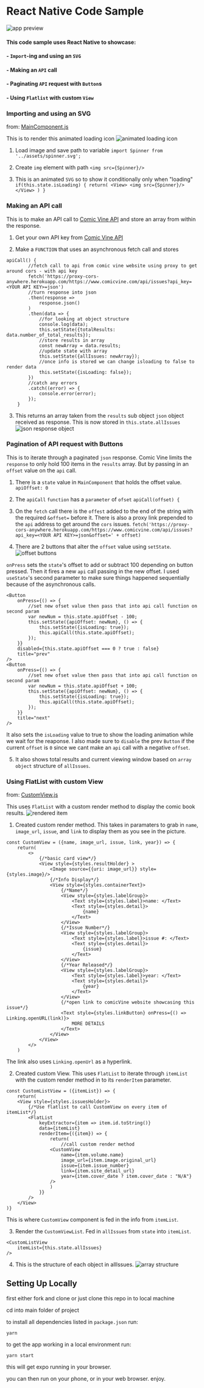 # React Native Code Sample
![app preview](https://github.com/Jalcantara88/react-native-code-sample/blob/main/assets/readme/appPreview.PNG)

#### This code sample uses React Native to showcase:
####     - `Import`-ing and using an `SVG`
####     - Making an `API` call
####     - Paginating `API` request with `Button`s
####     - Using `Flatlist` with custom `View`


### Importing and using an SVG
from: [MainComponent.js](components/MainComponent.js)

This is to render this animated loading icon
![animated loading icon](https://github.com/Jalcantara88/react-native-code-sample/blob/main/assets/readme/spinner.PNG)

1. Load image and save path to variable
`import Spinner from '../assets/spinner.svg';`

2. Create `img` element with path
`<img src={Spinner}/>`

3. This is an animated `SVG` so to show it conditionally only when "loading"
`
if(this.state.isLoading) {
    return(
        <View>
            <img src={Spinner}/>
        </View>
    )
}
`


### Making an API call

This is to make an API call to [Comic Vine API](https://comicvine.gamespot.com/api/) and store an array from within the response. 

1. Get your own API key from [Comic Vine API](https://comicvine.gamespot.com/api/)

2. Make a `FUNCTION` that uses an asynchronous fetch call and stores
```
apiCall() {
        //fetch call to api from comic vine website using proxy to get around cors - with api key
        fetch('https://proxy-cors-anywhere.herokuapp.com/https://www.comicvine.com/api/issues?api_key=<YOUR API KEY>=json')
        //turn response into json
        .then(response => 
            response.json()
        )
        .then(data => {
            //for looking at object structure
            console.log(data);
            this.setState({totalResults: data.number_of_total_results});
            //store results in array
            const newArray = data.results;
            //update state with array
            this.setState({allIssues: newArray});
            //once info is stored we can change isloading to false to render data
            this.setState({isLoading: false});
        })
        //catch any errors
        .catch((error) => {
            console.error(error);
        });
    }
```

3. This returns an array taken from the `results` sub object `json` object received as response. This is now stored in `this.state.allIssues`
![json response object](/assets/readme/apiResponse.png)

### Pagination of API request with Buttons

This is to iterate through a paginated `json` response.
Comic Vine limits the `response` to only hold 100 items in the `results` array. But by passing in an `offset` value on the `api` call.

1. There is a `state` value in `MainComponent` that holds the offset value.
`apiOffset: 0`

2. The `apiCall` `function` has a `parameter` of `ofset`
`apiCall(offset) {`

3. On the `fetch` call there is the `offest` added to the end of the string with the required `&offset=` before it. There is also a proxy link prepended to the `api` address to get around the `cors` issues.
`
fetch('https://proxy-cors-anywhere.herokuapp.com/https://www.comicvine.com/api/issues?api_key=<YOUR API KEY>=json&offset=' + offset)
`

4. There are 2 buttons that alter the `offset` value using `setState`.
![offset buttons](/assets/readme/buttons.png)

`onPress` sets the `state`'s offset to  add or subtract 100 depending on button pressed. Then it fires a new `api` call passing in the new offset. I used `useState`'s second parameter to make sure things happened sequentially because of the asynchronous calls.
```
<Button
    onPress={() => {
        //set new ofset value then pass that into api call function on second param
        var newNum = this.state.apiOffset - 100;
        this.setState({apiOffset: newNum}, () => {
            this.setState({isLoading: true});
            this.apiCall(this.state.apiOffset);
        });
    }}
    disabled={this.state.apiOffset === 0 ? true : false}
    title="prev"
/>
<Button
    onPress={() => {
        //set new ofset value then pass that into api call function on second param
        var newNum = this.state.apiOffset + 100;
        this.setState({apiOffset: newNum}, () => {
            this.setState({isLoading: true});
            this.apiCall(this.state.apiOffset);
        });
    }}
    title="next"
/>
```
It also sets the `isLoading` value to true to show the loading animation while we wait for the reaponse. I also made sure to `disable` the prev `Button` if the current `offset` is `0` since we cant make an `api` call with a negative `offset`.

5. It also shows total results and current viewing window based on `array` `object` structure of `allIssues`.


### Using FlatList with custom View
from: [CustomView.js](components/CustomView.js)

This uses `FlatList` with a custom render method to display the comic book results.
![rendered item](/assets/readme/customRender.png)

1. Created custom render method. This takes in paramaters to grab in `name`, `image_url`, `issue`, and `link` to display them as you see in the picture.
```
const CustomView = ({name, image_url, issue, link, year}) => {
    return(
        <>
            {/*basic card view*/}
            <View style={styles.resultHolder} >
                <Image source={{uri: image_url}} style={styles.image}/>
                {/*Info Display*/}
                <View style={styles.containerText}>
                    {/*Name*/}
                    <View style={styles.labelGroup}>
                        <Text style={styles.label}>name: </Text>
                        <Text style={styles.detail}>
                            {name}
                        </Text>
                    </View>
                    {/*Issue Number*/}
                    <View style={styles.labelGroup}>
                        <Text style={styles.label}>issue #: </Text>
                        <Text style={styles.detail}>
                            {issue}
                        </Text>
                    </View>
                    {/*Year Released*/}
                    <View style={styles.labelGroup}>
                        <Text style={styles.label}>year: </Text>
                        <Text style={styles.detail}>
                            {year}
                        </Text>
                    </View>
                    {/*open link to comicVine website showcasing this issue*/}
                    <Text style={styles.linkButton} onPress={() => Linking.openURL(link)}>
                        MORE DETAILS
                    </Text>
                </View>
            </View>
        </>
    )
```
 The link also uses `Linking.openUrl` as a hyperlink.

 2. Created custom View. This uses `FlatList` to iterate through `itemList` with the custom render method in to its `renderItem` parameter.
```
const CustomListView = ({itemList}) => {
    return(
    <View style={styles.issuesHolder}>
        {/*Use flatlist to call CustomView on every item of itemList*/}
        <FlatList
            keyExtractor={item => item.id.toString()}
            data={itemList}
            renderItem={({item}) => {
                return(
                    //call custom render method
                <CustomView
                    name={item.volume.name}
                    image_url={item.image.original_url}
                    issue={item.issue_number}
                    link={item.site_detail_url}
                    year={item.cover_date ? item.cover_date : "N/A"}
                />
                )
            }}
        />
    </View>
)}
```
This is where `CustomView` component is fed in the info from `itemList`.

3. Render the `CustomViewList`. Fed in `allIssues` from `state` into `itemList`.
```
<CustomListView 
    itemList={this.state.allIssues}  
/>
```

4. This is the structure of each object in allIssues.
![array structure](/assets/readme/arrayStructure.png) 

## Setting Up Locally

first either fork and clone or just clone this repo in to local machine

cd into main folder of project

to install all dependencies listed in `package.json` run:
```
yarn
```

to get the app working in a local environment run:
```
yarn start
```

this will get expo running in your browser.

you can then run on your phone, or in your web browser. enjoy.
